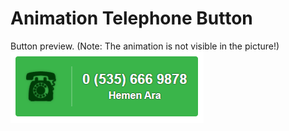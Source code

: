 # Animation Telephone Button
Button preview. (Note: The animation is not visible in the picture!)
![Animation Telephone Button](https://github.com/mevlutcelik/animationTelephoneButton/blob/main/button.PNG?raw=true)